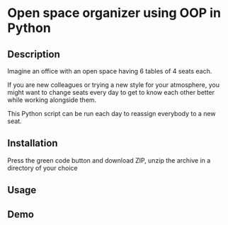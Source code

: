 # Open space organizer using OOP in Python


## Description
Imagine an office with an open space having 6 tables of 4 seats each.

If you are new colleagues or trying a new style for your atmosphere, you might want to change seats every day to get to know each other better while working alongside them.

This Python script can be run each day to reassign everybody to a new seat.

## Installation

Press the green code button and download ZIP, unzip the archive in a directory of your choice


## Usage


## Demo
